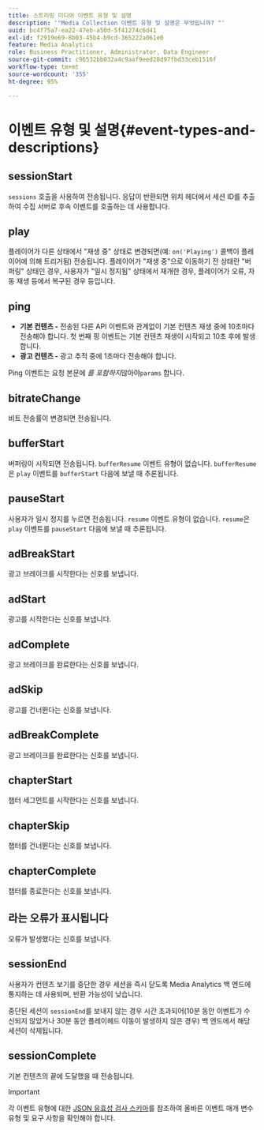 ```yaml
---
title: 스트리밍 미디어 이벤트 유형 및 설명
description: '"Media Collection 이벤트 유형 및 설명은 무엇입니까? "'
uuid: bc4f75a7-ea22-47eb-a50d-5f41274c6d41
exl-id: f2919e69-8b03-45b4-b9cd-365222a061e0
feature: Media Analytics
role: Business Practitioner, Administrator, Data Engineer
source-git-commit: c96532bb032a4c9aaf9eed28d97fbd33ceb1516f
workflow-type: tm+mt
source-wordcount: '355'
ht-degree: 95%

---
```


# 이벤트 유형 및 설명{#event-types-and-descriptions}

## sessionStart

`sessions` 호출을 사용하여 전송됩니다. 응답이 반환되면 위치 헤더에서 세션 ID를 추출하여 수집 서버로 후속 이벤트를 호출하는 데 사용합니다.

## play

플레이어가 다른 상태에서 &quot;재생 중&quot; 상태로 변경되면(예: `on('Playing')` 콜백이 플레이어에 의해 트리거됨) 전송됩니다. 플레이어가 &quot;재생 중&quot;으로 이동하기 전 상태란 &quot;버퍼링&quot; 상태인 경우, 사용자가 &quot;일시 정지됨&quot; 상태에서 재개한 경우, 플레이어가 오류, 자동 재생 등에서 복구된 경우 등입니다.

## ping

* **기본 컨텐츠 -** 전송된 다른 API 이벤트와 관계없이 기본 컨텐츠 재생 중에 10초마다 전송해야 합니다. 첫 번째 핑 이벤트는 기본 컨텐츠 재생이 시작되고 10초 후에 발생합니다.
* **광고 컨텐츠 -** 광고 추적 중에 1초마다 전송해야 합니다.

Ping 이벤트는 요청 본문에 *를 포함하지*&#x200B;않아야`params` 합니다.

## bitrateChange

비트 전송률이 변경되면 전송됩니다.

## bufferStart

버퍼링이 시작되면 전송됩니다. `bufferResume` 이벤트 유형이 없습니다. `bufferResume`은 `play` 이벤트를 `bufferStart` 다음에 보낼 때 추론됩니다.

## pauseStart

사용자가 일시 정지를 누르면 전송됩니다. `resume` 이벤트 유형이 없습니다. `resume`은 `play` 이벤트를 `pauseStart` 다음에 보낼 때 추론됩니다.

## adBreakStart

광고 브레이크를 시작한다는 신호를 보냅니다.

## adStart

광고를 시작한다는 신호를 보냅니다.

## adComplete

광고 브레이크를 완료한다는 신호를 보냅니다.

## adSkip

광고를 건너뛴다는 신호를 보냅니다.

## adBreakComplete

광고 브레이크를 완료한다는 신호를 보냅니다.

## chapterStart

챕터 세그먼트를 시작한다는 신호를 보냅니다.

## chapterSkip

챕터를 건너뛴다는 신호를 보냅니다.

## chapterComplete

챕터를 종료한다는 신호를 보냅니다.

## 라는 오류가 표시됩니다

오류가 발생했다는 신호를 보냅니다.

## sessionEnd

사용자가 컨텐츠 보기를 중단한 경우 세션을 즉시 닫도록 Media Analytics 백 엔드에 통지하는 데 사용되며, 반환 가능성이 낮습니다.

중단된 세션이 `sessionEnd`를 보내지 않는 경우 시간 초과되어(10분 동안 이벤트가 수신되지 않았거나 30분 동안 플레이헤드 이동이 발생하지 않은 경우) 백 엔드에서 해당 세션이 삭제됩니다.

## sessionComplete

기본 컨텐츠의 끝에 도달했을 때 전송됩니다.

>[!IMPORTANT]
>
>각 이벤트 유형에 대한 [JSON 유효성 검사 스키마](/help/media-collection-api/mc-api-ref/mc-api-json-validation.md)를 참조하여 올바른 이벤트 매개 변수 유형 및 요구 사항을 확인해야 합니다.

